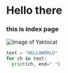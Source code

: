 # Hello there
### this is index page

![Image of Yaktocat](https://octodex.github.com/images/yaktocat.png)

```python
text = "HELLOWORLD"
for ch in text:
  print(ch, end=" ")
```
